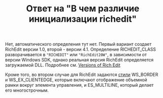 ﻿---
title: "Ответ на \"В чем различие инициализации richedit\""
se.owner.user_id: 240512
se.owner.display_name: "MSDN.WhiteKnight"
se.owner.link: "https://ru.stackoverflow.com/users/240512/msdn-whiteknight"
se.answer_id: 958488
se.question_id: 958137
se.post_type: answer
se.is_accepted: True
---
<p>Нет, автоматического определения тут нет. Первый вариант создает RichEdit версии 1.0, второй - версии 4.1. Определение RICHEDIT_CLASS разворачивается в <code>"RICHEDIT"</code> или <code>"RichEdit20W"</code>, в зависимости от версии Windows SDK, однако реальная версия RichEdit определяется загружаемой DLL. Подробнее см. <a href="https://docs.microsoft.com/en-us/windows/desktop/controls/about-rich-edit-controls#versions-of-rich-edit" rel="nofollow noreferrer">Versions of Rich Edit</a></p>

<p>Кроме того, во втором случае для RichEdit задаются <a href="https://docs.microsoft.com/en-us/windows/desktop/winmsg/constants" rel="nofollow noreferrer">стили</a> WS_BORDER и WS_EX_CLIENTEDGE, которые включают отображение объемной рамки вокруг элемента управления, и ES_MULTILINE, который делает его многострочным.</p>
